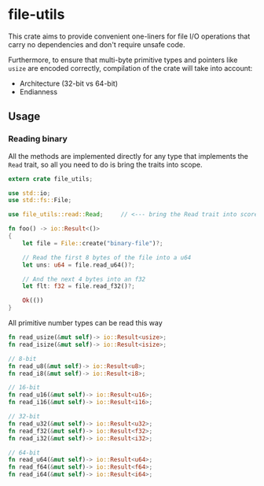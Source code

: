 # file-utils

This crate aims to provide convenient one-liners for file I/O operations that carry no dependencies and don't require unsafe code.

Furthermore, to ensure that multi-byte primitive types and pointers like `usize` are encoded correctly, compilation of the crate will take into account:

- Architecture (32-bit vs 64-bit)
- Endianness


## Usage


### Reading binary

All the methods are implemented directly for any type that implements the `Read` trait, so all you need to do is bring the traits into scope.

```rust
extern crate file_utils;

use std::io;
use std::fs::File;

use file_utils::read::Read;		// <--- bring the Read trait into score

fn foo() -> io::Result<()>
{
	let file = File::create("binary-file")?;

	// Read the first 8 bytes of the file into a u64
	let uns: u64 = file.read_u64()?;

	// And the next 4 bytes into an f32
	let flt: f32 = file.read_f32()?;

	Ok(())
}
```

All primitive number types can be read this way

```rust
fn read_usize(&mut self)-> io::Result<usize>;
fn read_isize(&mut self)-> io::Result<isize>;

// 8-bit
fn read_u8(&mut self)-> io::Result<u8>;
fn read_i8(&mut self)-> io::Result<i8>;

// 16-bit
fn read_u16(&mut self)-> io::Result<u16>;
fn read_i16(&mut self)-> io::Result<i16>;

// 32-bit
fn read_u32(&mut self)-> io::Result<u32>;
fn read_f32(&mut self)-> io::Result<f32>;
fn read_i32(&mut self)-> io::Result<i32>;

// 64-bit
fn read_u64(&mut self)-> io::Result<u64>;
fn read_f64(&mut self)-> io::Result<f64>;
fn read_i64(&mut self)-> io::Result<i64>;
```



